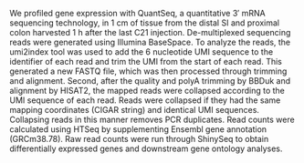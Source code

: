 We profiled gene expression with QuantSeq, a quantitative 3′ mRNA sequencing technology, in 1 cm of tissue from the distal SI and proximal colon harvested 1 h after the last C21 injection.  De-multiplexed sequencing reads were generated using Illumina BaseSpace. To analyze the reads, the umi2index tool was used to add the 6 nucleotide UMI sequence to the identifier of each read and trim the UMI from the start of each read. This generated a new FASTQ file, which was then processed through trimming and alignment. Second, after the quality and polyA trimming by BBDuk and alignment by HISAT2, the mapped reads were collapsed according to the UMI sequence of each read. Reads were collapsed if they had the same mapping coordinates (CIGAR string) and identical UMI sequences. Collapsing reads in this manner removes PCR duplicates. Read counts were calculated using HTSeq by supplementing Ensembl gene annotation (GRCm38.78). Raw read counts were run through ShinySeq to obtain differentially expressed genes and downstream gene ontology analyses.
